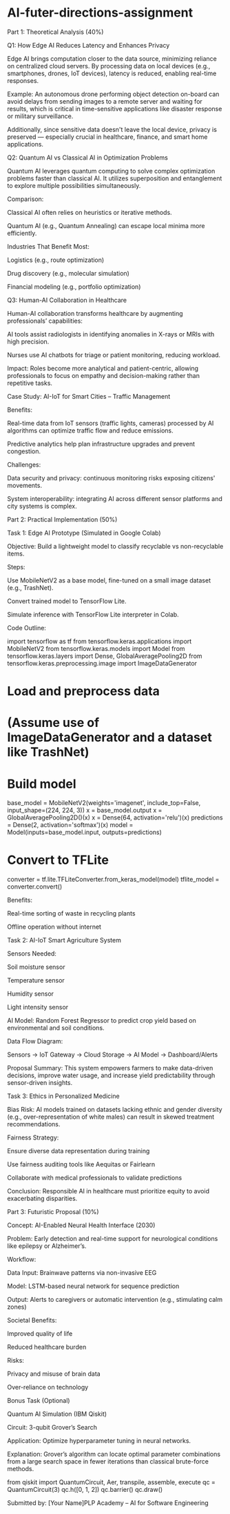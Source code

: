 # AI-futer-directions-assignment
Part 1: Theoretical Analysis (40%)

Q1: How Edge AI Reduces Latency and Enhances Privacy

Edge AI brings computation closer to the data source, minimizing reliance on centralized cloud servers. By processing data on local devices (e.g., smartphones, drones, IoT devices), latency is reduced, enabling real-time responses.

Example: An autonomous drone performing object detection on-board can avoid delays from sending images to a remote server and waiting for results, which is critical in time-sensitive applications like disaster response or military surveillance.

Additionally, since sensitive data doesn't leave the local device, privacy is preserved — especially crucial in healthcare, finance, and smart home applications.

Q2: Quantum AI vs Classical AI in Optimization Problems

Quantum AI leverages quantum computing to solve complex optimization problems faster than classical AI. It utilizes superposition and entanglement to explore multiple possibilities simultaneously.

Comparison:

Classical AI often relies on heuristics or iterative methods.

Quantum AI (e.g., Quantum Annealing) can escape local minima more efficiently.

Industries That Benefit Most:

Logistics (e.g., route optimization)

Drug discovery (e.g., molecular simulation)

Financial modeling (e.g., portfolio optimization)

Q3: Human-AI Collaboration in Healthcare

Human-AI collaboration transforms healthcare by augmenting professionals’ capabilities:

AI tools assist radiologists in identifying anomalies in X-rays or MRIs with high precision.

Nurses use AI chatbots for triage or patient monitoring, reducing workload.

Impact: Roles become more analytical and patient-centric, allowing professionals to focus on empathy and decision-making rather than repetitive tasks.

Case Study: AI-IoT for Smart Cities – Traffic Management

Benefits:

Real-time data from IoT sensors (traffic lights, cameras) processed by AI algorithms can optimize traffic flow and reduce emissions.

Predictive analytics help plan infrastructure upgrades and prevent congestion.

Challenges:

Data security and privacy: continuous monitoring risks exposing citizens' movements.

System interoperability: integrating AI across different sensor platforms and city systems is complex.

Part 2: Practical Implementation (50%)

Task 1: Edge AI Prototype (Simulated in Google Colab)

Objective: Build a lightweight model to classify recyclable vs non-recyclable items.

Steps:

Use MobileNetV2 as a base model, fine-tuned on a small image dataset (e.g., TrashNet).

Convert trained model to TensorFlow Lite.

Simulate inference with TensorFlow Lite interpreter in Colab.

Code Outline:

import tensorflow as tf
from tensorflow.keras.applications import MobileNetV2
from tensorflow.keras.models import Model
from tensorflow.keras.layers import Dense, GlobalAveragePooling2D
from tensorflow.keras.preprocessing.image import ImageDataGenerator

# Load and preprocess data
# (Assume use of ImageDataGenerator and a dataset like TrashNet)

# Build model
base_model = MobileNetV2(weights='imagenet', include_top=False, input_shape=(224, 224, 3))
x = base_model.output
x = GlobalAveragePooling2D()(x)
x = Dense(64, activation='relu')(x)
predictions = Dense(2, activation='softmax')(x)
model = Model(inputs=base_model.input, outputs=predictions)

# Convert to TFLite
converter = tf.lite.TFLiteConverter.from_keras_model(model)
tflite_model = converter.convert()

Benefits:

Real-time sorting of waste in recycling plants

Offline operation without internet

Task 2: AI-IoT Smart Agriculture System

Sensors Needed:

Soil moisture sensor

Temperature sensor

Humidity sensor

Light intensity sensor

AI Model: Random Forest Regressor to predict crop yield based on environmental and soil conditions.

Data Flow Diagram:

Sensors → IoT Gateway → Cloud Storage → AI Model → Dashboard/Alerts

Proposal Summary:
This system empowers farmers to make data-driven decisions, improve water usage, and increase yield predictability through sensor-driven insights.

Task 3: Ethics in Personalized Medicine

Bias Risk:
AI models trained on datasets lacking ethnic and gender diversity (e.g., over-representation of white males) can result in skewed treatment recommendations.

Fairness Strategy:

Ensure diverse data representation during training

Use fairness auditing tools like Aequitas or Fairlearn

Collaborate with medical professionals to validate predictions

Conclusion:
Responsible AI in healthcare must prioritize equity to avoid exacerbating disparities.

Part 3: Futuristic Proposal (10%)

Concept: AI-Enabled Neural Health Interface (2030)

Problem: Early detection and real-time support for neurological conditions like epilepsy or Alzheimer’s.

Workflow:

Data Input: Brainwave patterns via non-invasive EEG

Model: LSTM-based neural network for sequence prediction

Output: Alerts to caregivers or automatic intervention (e.g., stimulating calm zones)

Societal Benefits:

Improved quality of life

Reduced healthcare burden

Risks:

Privacy and misuse of brain data

Over-reliance on technology

Bonus Task (Optional)

Quantum AI Simulation (IBM Qiskit)

Circuit: 3-qubit Grover’s Search

Application: Optimize hyperparameter tuning in neural networks.

Explanation: Grover’s algorithm can locate optimal parameter combinations from a large search space in fewer iterations than classical brute-force methods.

from qiskit import QuantumCircuit, Aer, transpile, assemble, execute
qc = QuantumCircuit(3)
qc.h([0, 1, 2])
qc.barrier()
qc.draw()



Submitted by: [Your Name]PLP Academy – AI for Software Engineering

